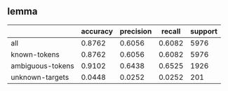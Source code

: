 
## lemma

|                  | accuracy | precision | recall | support |
|------------------|----------|-----------|--------|---------|
| all              | 0.8762   | 0.6056    | 0.6082 | 5976    |
| known-tokens     | 0.8762   | 0.6056    | 0.6082 | 5976    |
| ambiguous-tokens | 0.9102   | 0.6438    | 0.6525 | 1926    |
| unknown-targets  | 0.0448   | 0.0252    | 0.0252 | 201     |

